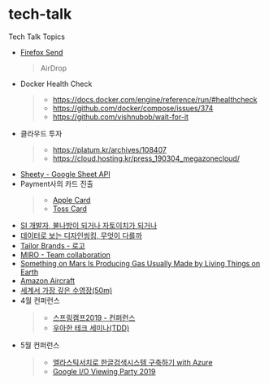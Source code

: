 # tech-talk
Tech Talk Topics

* [Firefox Send](https://send.firefox.com/)
  > AirDrop
* Docker Health Check
  > - <https://docs.docker.com/engine/reference/run/#healthcheck>
  > - <https://github.com/docker/compose/issues/374>
  > - <https://github.com/vishnubob/wait-for-it>
* 클라우드 투자
  > - <https://platum.kr/archives/108407>
  > - <https://cloud.hosting.kr/press_190304_megazonecloud/>
* [Sheety - Google Sheet API](https://sheety.co/)
* Payment사의 카드 진출
  > - [Apple Card](https://www.apple.com/apple-card/)
  > - [Toss Card](https://blog.toss.im/2019/04/04/newsroom/press-release/toss-card/)
* [SI 개발자, 불나방이 되거나 자토이치가 되거나](http://blog.hwang.gg/20190327/?fbclid=IwAR3D5pT96m1Bk4GEDJvUCpgaAT0moSM-eDoN361iEz8GKGMQRdB6hKzLEJM)
* [데이터로 보는 디자인씽킹, 무엇이 다를까](http://www.bloter.net/archives/334381)
* [Tailor Brands - 로고](https://www.tailorbrands.com/)
* [MIRO - Team collaboration](https://realtimeboard.com/)
* [Something on Mars Is Producing Gas Usually Made by Living Things on Earth](https://www.nytimes.com/2019/04/01/science/mars-methane-gas.html)
* [Amazon Aircraft](https://twitter.com/zozi009/status/1112369039978827776)
* [세계서 가장 깊은 수영장(50m)](https://edition.cnn.com/travel/article/worlds-deepest-pool-scli-intl/index.html)
* 4월 컨퍼런스
  > - [스프링캠프2019 - 컨퍼런스](https://www.springcamp.io/2019/)
  > - [우아한 테크 세미나(TDD)](https://docs.google.com/forms/d/e/1FAIpQLSc8e8mH2BjagGPAaQHgKu2C6JFEBbicxu7QdIBxZWL9wUJMmg/viewform)
* 5월 컨퍼런스
  > - [엘라스틱서치로 한글검색시스템 구축하기 with Azure](https://javacafe-seminar.github.io/?fbclid=IwAR1QOk_dMXRvhaPewcFxJ9g5--IviSssmX4ROlY9R7KkMgZT7R8YLEKAwIc)
  > - [Google I/O Viewing Party 2019](https://io-extended-android-19.firebaseapp.com/)
